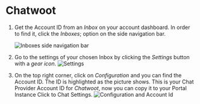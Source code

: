 # Chatwoot

1. Get the Account ID from an *Inbox* on your account dashboard. In order to find it, click the *Inboxes*; option on the side navigation bar.

    ![Inboxes side navigation bar](https://github.com/Fabiomorais87/liferay-learn/blob/6cca602cfa70b76a90f67082c1a3b3cb10e880fb/docs/dxp/latest/en/site-building/personalizing-site-experience/click-to-chat/chatwoot/images/07.png)

1. Go to the settings of your chosen Inbox by clicking the *Settings* button with a *gear icon*.
    ![Settings](https://github.com/Fabiomorais87/liferay-learn/blob/bdb5910dbcf0bf83f1b23bc536d2cacf198067d2/docs/dxp/latest/en/site-building/personalizing-site-experience/Click%20to%20chat/Chatwoot/Icon-Chatwoot-008.png)

1. On the top right corner, click on *Configuration* and you can find the Account ID. The ID is highlighted as the picture shows. This is your Chat Provider Account ID for *Chatwoot*, now you can copy it to your Portal Instance Click to Chat Settings.
    ![Configuration and Account Id](https://github.com/Fabiomorais87/liferay-learn/blob/bdb5910dbcf0bf83f1b23bc536d2cacf198067d2/docs/dxp/latest/en/site-building/personalizing-site-experience/Click%20to%20chat/Chatwoot/Icon-Chatwoot-009.png)
